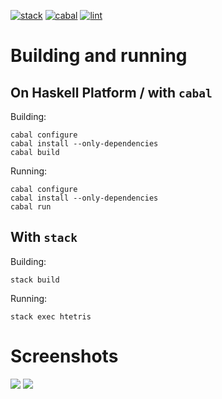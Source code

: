 [![stack](https://github.com/haskell-game-archives/haskell-tetris/workflows/stack/badge.svg)](https://github.com/haskell-game-archives/haskell-tetris/actions?query=workflow%3Astack)
[![cabal](https://github.com/haskell-game-archives/haskell-tetris/workflows/cabal/badge.svg)](https://github.com/haskell-game-archives/haskell-tetris/actions?query=workflow%3Acabal)
[![lint](https://github.com/haskell-game-archives/haskell-tetris/workflows/lint/badge.svg)](https://github.com/haskell-game-archives/haskell-tetris/actions?query=workflow%3Alint)

# Building and running

## On Haskell Platform / with `cabal`

Building:
```shell
cabal configure
cabal install --only-dependencies
cabal build
```
Running:
```shell
cabal configure
cabal install --only-dependencies
cabal run
```

## With `stack`

Building:
```shell
stack build
```
Running:
```shell
stack exec htetris
```

# Screenshots
![](https://cloud.githubusercontent.com/assets/2439255/12403317/7e641ca0-be33-11e5-8d98-8b2afffe3720.png)
![](https://cloud.githubusercontent.com/assets/2439255/12403413/f6a1c0fa-be33-11e5-8770-41fb4a468b41.png)
